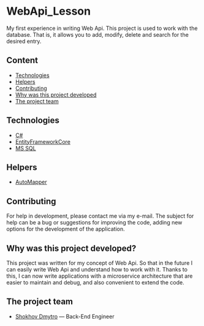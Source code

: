 # WebApi_Lesson
My first experience in writing Web Api. This project is used to work with the database. That is, it allows you to add, modify, delete and search for the desired entry.

## Content
- [Technologies](#Technologies)
- [Helpers](#Helpers)
- [Contributing](#contributing)
- [Why was this project developed](#why-was-this-project-developed)
- [The project team](#the-project-team)

## Technologies
- [C#](https://learn.microsoft.com/en-us/dotnet/csharp/)
- [EntityFrameworkCore](https://learn.microsoft.com/en-us/ef/core/)
- [MS SQL](https://www.microsoft.com/en-us/sql-server/sql-server-downloads)

## Helpers
- [AutoMapper](https://automapper.org/)

## Contributing
For help in development, please contact me via my e-mail. The subject for help can be a bug or suggestions for improving the code, adding new options for the development of the application.

## Why was this project developed?
This project was written for my concept of Web Api. So that in the future I can easily write Web Api and understand how to work with it. Thanks to this, I can now write applications with a microservice architecture that are easier to maintain and debug, and also convenient to extend the code.

## The project team
- [Shokhov Dmytro](https://t.me/f_a_g_e) — Back-End Engineer

